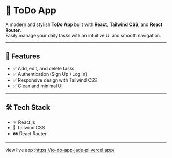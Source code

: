 # 📝 ToDo App

A modern and stylish **ToDo App** built with **React**, **Tailwind CSS**, and **React Router**.  
Easily manage your daily tasks with an intuitive UI and smooth navigation.

---

## 🚀 Features
- ✅ Add, edit, and delete tasks  
- ✅ Authentication (Sign Up / Log In)  
- ✅ Responsive design with Tailwind CSS  
- ✅ Clean and minimal UI  

---

## 🛠️ Tech Stack
- ⚛️ React.js
- 🎨 Tailwind CSS  
- 🛤️ React Router  

---
view live app :https://to-do-app-jade-pi.vercel.app/

